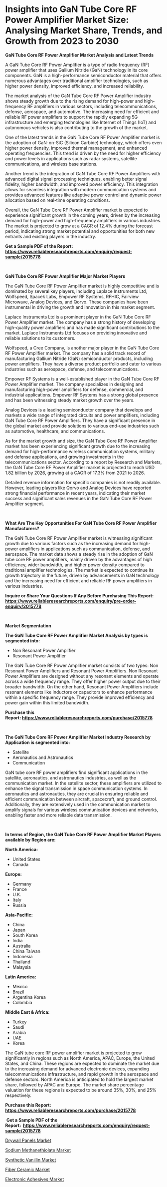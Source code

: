 <p><h1>Insights into GaN Tube Core RF Power Amplifier Market Size: Analysing Market Share, Trends, and Growth from 2023 to 2030</h1></p><p><strong>GaN Tube Core RF Power Amplifier Market Analysis and Latest Trends</strong></p>
<p><p>A GaN Tube Core RF Power Amplifier is a type of radio frequency (RF) power amplifier that uses Gallium Nitride (GaN) technology in its core components. GaN is a high-performance semiconductor material that offers numerous advantages over traditional amplifier technologies, such as higher power density, improved efficiency, and increased reliability.</p><p>The market analysis of the GaN Tube Core RF Power Amplifier industry shows steady growth due to the rising demand for high-power and high-frequency RF amplifiers in various sectors, including telecommunications, defense, aerospace, and automotive. The increasing need for efficient and reliable RF power amplifiers to support the rapidly expanding 5G infrastructure and emerging technologies like Internet of Things (IoT) and autonomous vehicles is also contributing to the growth of the market.</p><p>One of the latest trends in the GaN Tube Core RF Power Amplifier market is the adoption of GaN-on-SiC (Silicon Carbide) technology, which offers even higher power density, improved thermal management, and enhanced operating frequencies. This trend is driven by the need for higher efficiency and power levels in applications such as radar systems, satellite communications, and wireless base stations.</p><p>Another trend is the integration of GaN Tube Core RF Power Amplifiers with advanced digital signal processing techniques, enabling better signal fidelity, higher bandwidth, and improved power efficiency. This integration allows for seamless integration with modern communication systems and provides advanced features like adaptive power control and dynamic power allocation based on real-time operating conditions.</p><p>Overall, the GaN Tube Core RF Power Amplifier market is expected to experience significant growth in the coming years, driven by the increasing demand for high-power and high-frequency amplifiers in various industries. The market is projected to grow at a CAGR of 12.4% during the forecast period, indicating strong market potential and opportunities for both new entrants and existing players in the industry.</p></p>
<p><strong>Get a Sample PDF of the Report:&nbsp; <a href="https://www.reliableresearchreports.com/enquiry/request-sample/2015778">https://www.reliableresearchreports.com/enquiry/request-sample/2015778</a></strong></p>
<p>&nbsp;</p>
<p><strong>GaN Tube Core RF Power Amplifier Major Market Players</strong></p>
<p><p>The GaN Tube Core RF Power Amplifier market is highly competitive and is dominated by several key players, including Laplace Instruments Ltd, Wolfspeed, Spacek Labs, Empower RF Systems, RFHIC, Fairview Microwave, Analog Devices, and Qorvo. These companies have been instrumental in driving the growth and innovation in this market segment.</p><p>Laplace Instruments Ltd is a prominent player in the GaN Tube Core RF Power Amplifier market. The company has a strong history of developing high-quality power amplifiers and has made significant contributions to the market. Laplace Instruments Ltd focuses on providing innovative and reliable solutions to its customers. </p><p>Wolfspeed, a Cree Company, is another major player in the GaN Tube Core RF Power Amplifier market. The company has a solid track record of manufacturing Gallium Nitride (GaN) semiconductor products, including power amplifiers. They have a diverse product portfolio and cater to various industries such as aerospace, defense, and telecommunications.</p><p>Empower RF Systems is a well-established player in the GaN Tube Core RF Power Amplifier market. The company specializes in designing and manufacturing high-power amplifiers for defense, commercial, and industrial applications. Empower RF Systems has a strong global presence and has been witnessing steady market growth over the years.</p><p>Analog Devices is a leading semiconductor company that develops and markets a wide range of integrated circuits and power amplifiers, including GaN Tube Core RF Power Amplifiers. They have a significant presence in the global market and provide solutions to various end-use industries such as automotive, healthcare, and communications.</p><p>As for the market growth and size, the GaN Tube Core RF Power Amplifier market has been experiencing significant growth due to the increasing demand for high-performance wireless communication systems, military and defense applications, and growing investments in the telecommunications sector. According to a report by Research and Markets, the GaN Tube Core RF Power Amplifier market is projected to reach USD 1.82 billion by 2026, growing at a CAGR of 17.3% from 2021 to 2026.</p><p>Detailed revenue information for specific companies is not readily available. However, leading players like Qorvo and Analog Devices have reported strong financial performance in recent years, indicating their market success and significant sales revenues in the GaN Tube Core RF Power Amplifier segment.</p></p>
<p>&nbsp;</p>
<p><strong>What Are The Key Opportunities For GaN Tube Core RF Power Amplifier Manufacturers?</strong></p>
<p><p>The GaN Tube Core RF Power Amplifier market is witnessing significant growth due to various factors such as the increasing demand for high-power amplifiers in applications such as communication, defense, and aerospace. The market data shows a steady rise in the adoption of GaN tube core RF power amplifiers, mainly driven by the advantages of high efficiency, wider bandwidth, and higher power density compared to traditional amplifier technologies. The market is expected to continue its growth trajectory in the future, driven by advancements in GaN technology and the increasing need for efficient and reliable RF power amplifiers in various industries.</p></p>
<p><strong>Inquire or Share Your Questions If Any Before Purchasing This Report: <a href="https://www.reliableresearchreports.com/enquiry/pre-order-enquiry/2015778">https://www.reliableresearchreports.com/enquiry/pre-order-enquiry/2015778</a></strong></p>
<p>&nbsp;</p>
<p><strong>Market Segmentation</strong></p>
<p><strong>The GaN Tube Core RF Power Amplifier Market Analysis by types is segmented into:</strong></p>
<p><ul><li>Non Resonant Power Amplifier</li><li>Resonant Power Amplifier</li></ul></p>
<p><p>The GaN Tube Core RF Power Amplifier market consists of two types: Non Resonant Power Amplifiers and Resonant Power Amplifiers. Non Resonant Power Amplifiers are designed without any resonant elements and operate across a wide frequency range. They offer higher power output due to their broader bandwidth. On the other hand, Resonant Power Amplifiers include resonant elements like inductors or capacitors to enhance performance within a specific frequency range. They provide improved efficiency and power gain within this limited bandwidth.</p></p>
<p><strong>Purchase this Report:&nbsp;<a href="https://www.reliableresearchreports.com/purchase/2015778">https://www.reliableresearchreports.com/purchase/2015778</a></strong></p>
<p>&nbsp;</p>
<p><strong>The GaN Tube Core RF Power Amplifier Market Industry Research by Application is segmented into:</strong></p>
<p><ul><li>Satellite</li><li>Aeronautics and Astronautics</li><li>Communication</li></ul></p>
<p><p>GaN tube core RF power amplifiers find significant applications in the satellite, aeronautics, and astronautics industries, as well as the communication market. In the satellite sector, these amplifiers are utilized to enhance the signal transmission in space communication systems. In aeronautics and astronautics, they are crucial in ensuring reliable and efficient communication between aircraft, spacecraft, and ground control. Additionally, they are extensively used in the communication market to amplify signals for various wireless communication devices and networks, enabling faster and more reliable data transmission.</p></p>
<p>&nbsp;</p>
<p><strong>In terms of Region, the GaN Tube Core RF Power Amplifier Market Players available by Region are:</strong></p>
<p>
    <p> <strong> North America: </strong>
        <ul>
            <li>United States</li>
            <li>Canada</li>
        </ul>
        </p> 
    <p> <strong> Europe: </strong>
        <ul>
            <li>Germany</li>
            <li>France</li>
            <li>U.K.</li>
            <li>Italy</li>
            <li>Russia</li>
        </ul>
        </p> 
    <p> <strong> Asia-Pacific: </strong>
        <ul>
            <li>China</li>
            <li>Japan</li>
            <li>South Korea</li>
            <li>India</li>
            <li>Australia</li>
            <li>China Taiwan</li>
            <li>Indonesia</li>
            <li>Thailand</li>
            <li>Malaysia</li>
        </ul>
        </p> 
    <p> <strong> Latin America: </strong>
        <ul>
            <li>Mexico</li>
            <li>Brazil</li>
            <li>Argentina Korea</li>
            <li>Colombia</li>
        </ul>
        </p> 
    <p> <strong> Middle East & Africa: </strong>
        <ul>
            <li>Turkey</li>
            <li>Saudi</li>
            <li>Arabia</li>
            <li>UAE</li>
            <li>Korea</li>
        </ul>
    </p>
    </p>
<p><p>The GaN tube core RF power amplifier market is projected to grow significantly in regions such as North America, APAC, Europe, the United States, and China. These regions are expected to dominate the market due to the increasing demand for advanced electronic devices, expanding telecommunications infrastructure, and rapid growth in the aerospace and defense sectors. North America is anticipated to hold the largest market share, followed by APAC and Europe. The market share percentage valuation for these regions is expected to be around 35%, 30%, and 25% respectively.</p></p>
<p><strong>Purchase this Report: <a href="https://www.reliableresearchreports.com/purchase/2015778">https://www.reliableresearchreports.com/purchase/2015778</a></strong></p>
<p>&nbsp;<strong>Get a Sample PDF of the Report:&nbsp;&nbsp;<a href="https://www.reliableresearchreports.com/enquiry/request-sample/2015778">https://www.reliableresearchreports.com/enquiry/request-sample/2015778</a></strong></p>
<p><strong></strong></p>
<p><p><a href="https://medium.com/@debramedina73/drywall-panels-market-size-and-market-trends-complete-industry-overview-2023-to-2030-bf6bec7b747c">Drywall Panels Market</a></p><p><a href="https://medium.com/@emilywest91/sodium-methanethiolate-market-competitive-analysis-market-trends-and-forecast-to-2030-e8af8b4269d8">Sodium Methanethiolate Market</a></p><p><a href="https://medium.com/@brittanyrobertson07/synthetic-vanillin-market-size-cagr-trends-2024-2030-40c1b23a85ea">Synthetic Vanillin Market</a></p><p><a href="https://medium.com/@margaretlee84/fiber-ceramic-market-trends-and-market-analysis-forecasted-for-period-2023-2030-5b826288b889">Fiber Ceramic Market</a></p><p><a href="https://medium.com/@lindabrewer15/electronic-adhesives-market-furnishes-information-on-market-share-market-trends-and-market-growth-2aa76671a28c">Electronic Adhesives Market</a></p></p>